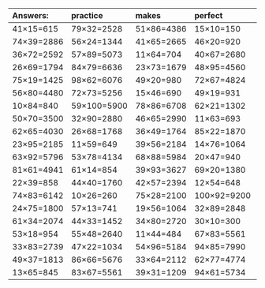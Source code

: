 | Answers: | practice | makes | perfect | ! |
| :--- | :--- | :--- | :--- | :--- |
| 41×15=615 | 79×32=2528 | 51×86=4386 | 15×10=150 | 99×51=5049 | 
| 74×39=2886 | 56×24=1344 | 41×65=2665 | 46×20=920 | 97×33=3201 | 
| 36×72=2592 | 57×89=5073 | 11×64=704 | 40×67=2680 | 90×81=7290 | 
| 26×69=1794 | 84×79=6636 | 23×73=1679 | 48×95=4560 | 81×34=2754 | 
| 75×19=1425 | 98×62=6076 | 49×20=980 | 72×67=4824 | 24×99=2376 | 
| 56×80=4480 | 72×73=5256 | 15×46=690 | 49×19=931 | 84×12=1008 | 
| 10×84=840 | 59×100=5900 | 78×86=6708 | 62×21=1302 | 47×34=1598 | 
| 50×70=3500 | 32×90=2880 | 46×65=2990 | 11×63=693 | 75×77=5775 | 
| 62×65=4030 | 26×68=1768 | 36×49=1764 | 85×22=1870 | 86×72=6192 | 
| 23×95=2185 | 11×59=649 | 39×56=2184 | 14×76=1064 | 34×83=2822 | 
| 63×92=5796 | 53×78=4134 | 68×88=5984 | 20×47=940 | 11×69=759 | 
| 81×61=4941 | 61×14=854 | 39×93=3627 | 69×20=1380 | 38×84=3192 | 
| 22×39=858 | 44×40=1760 | 42×57=2394 | 12×54=648 | 11×73=803 | 
| 74×83=6142 | 10×26=260 | 75×28=2100 | 100×92=9200 | 71×84=5964 | 
| 24×75=1800 | 57×13=741 | 19×56=1064 | 32×89=2848 | 87×49=4263 | 
| 61×34=2074 | 44×33=1452 | 34×80=2720 | 30×10=300 | 91×67=6097 | 
| 53×18=954 | 55×48=2640 | 11×44=484 | 67×83=5561 | 94×29=2726 | 
| 33×83=2739 | 47×22=1034 | 54×96=5184 | 94×85=7990 | 73×100=7300 | 
| 49×37=1813 | 86×66=5676 | 33×64=2112 | 62×77=4774 | 68×31=2108 | 
| 13×65=845 | 83×67=5561 | 39×31=1209 | 94×61=5734 | 48×68=3264 | 
